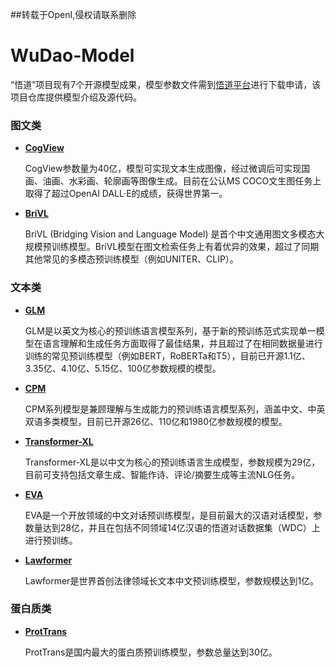 ##转载于OpenI,侵权请联系删除

# WuDao-Model

“悟道”项目现有7个开源模型成果，模型参数文件需到[悟道平台](https://resource.wudaoai.cn/home)进行下载申请，该项目仓库提供模型介绍及源代码。

### 图文类

* **[CogView](https://git.openi.org.cn/BAAI/WuDao-Model/src/branch/master/CogView)**

  CogView参数量为40亿，模型可实现文本生成图像，经过微调后可实现国画、油画、水彩画、轮廓画等图像生成。目前在公认MS COCO文生图任务上取得了超过OpenAI DALL·E的成绩，获得世界第一。

* **[BriVL](https://git.openi.org.cn/BAAI/WuDao-Model/src/branch/master/BriVL)**

  BriVL (Bridging Vision and Language Model) 是首个中文通用图文多模态大规模预训练模型。BriVL模型在图文检索任务上有着优异的效果，超过了同期其他常见的多模态预训练模型（例如UNITER、CLIP）。

### 文本类

* **[GLM](https://git.openi.org.cn/BAAI/WuDao-Model/src/branch/master/GLM)**

  GLM是以英文为核心的预训练语言模型系列，基于新的预训练范式实现单一模型在语言理解和生成任务方面取得了最佳结果，并且超过了在相同数据量进行训练的常见预训练模型（例如BERT，RoBERTa和T5），目前已开源1.1亿、3.35亿、4.10亿、5.15亿、100亿参数规模的模型。
  
* **[CPM](https://git.openi.org.cn/BAAI/WuDao-Model/src/branch/master/CPM)**

  CPM系列模型是兼顾理解与生成能力的预训练语言模型系列，涵盖中文、中英双语多类模型，目前已开源26亿、110亿和1980亿参数规模的模型。
  
* **[Transformer-XL](https://git.openi.org.cn/BAAI/WuDao-Model/src/branch/master/Transformer-XL)**

  Transformer-XL是以中文为核心的预训练语言生成模型，参数规模为29亿，目前可支持包括文章生成、智能作诗、评论/摘要生成等主流NLG任务。

* **[EVA](https://git.openi.org.cn/BAAI/WuDao-Model/src/branch/master/EVA)**

  EVA是一个开放领域的中文对话预训练模型，是目前最大的汉语对话模型，参数量达到28亿，并且在包括不同领域14亿汉语的悟道对话数据集（WDC）上进行预训练。

* **[Lawformer](https://git.openi.org.cn/BAAI/WuDao-Model/src/branch/master/Lawformer)**

  Lawformer是世界首创法律领域长文本中文预训练模型，参数规模达到1亿。

### 蛋白质类

* **[ProtTrans](https://git.openi.org.cn/BAAI/WuDao-Model/src/branch/master/ProtTrans)**

  ProtTrans是国内最大的蛋白质预训练模型，参数总量达到30亿。
